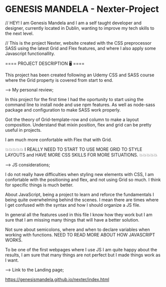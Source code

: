 # GENESIS MANDELA - Nexter-Project

// HEY! I am Genesis Mandela and I am a self taught developer and designer, currently located in Dublin, wanting to improve my tech skills to the next level.

// This is the project Nexter, website created with the CSS preprocessor SASS using the latest Grid and Flex features, and where I also apply some Javascript functionallity.

==== PROJECT DESCRIPTION 🖥️ ====

This project has been created following an Udemy CSS and SASS course where the Grid property is covered from start to end.

--> My personal review;

In this project for the first time I had the oportunity to start using the command line to install node and use npm features. As well as node-sass package and configuration to make SASS work properly.

Got the theory of Grid-template-row and column to make a layout composition. Understand that mixin position, flex and grid can be pretty useful in projects.

I am much more confortable with Flex that with Grid. 

💥💥💥💥💥 I REALLY NEED TO START TO USE MORE GRID TO STYLE LAYOUTS and HAVE MORE CSS SKILLS FOR MORE SITUATIONS. 💥💥💥💥💥

--> JS considerations;

I do not really have difficulties when styling new elements with CSS, I am confortable with the positioning and flex, and not using Grid so much. I think for specific things is much better.

About JavaScript, being a project to learn and reforce the fundamentals I being quite overwhelming behind the scenes. I mean there are times where I get confused with the syntax and how I should organize a JS file.

In general all the features used in this file I know how they work but I am sure that I am missing many things that will have a better solution.

Not sure about semicolons, where and when to declare variables when working with functions. NEED TO READ MORE ABOUT HOW JAVASCRIPT WORKS.

To be one of the first webpages where I use JS I am quite happy about the results, I am sure that many things are not perfect but I made things work as I want.

--> Link to the Landing page;
 
https://genesismandela.github.io/nexter/index.html
